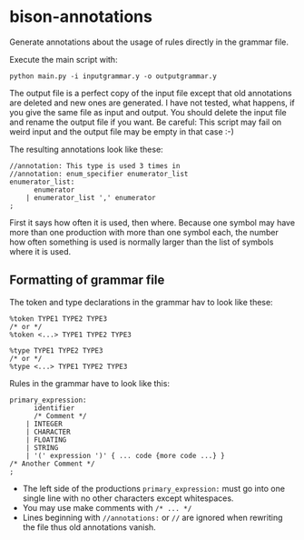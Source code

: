 bison-annotations
=================

Generate annotations about the usage of rules directly in the grammar file.

Execute the main script with:

```python main.py -i inputgrammar.y -o outputgrammar.y```

The output file is a perfect copy of the input file except that old annotations are deleted and new ones are generated. I have not tested, what happens, if you give the same file as input and output. You should delete the input file and rename the output file if you want. Be careful: This script may fail on weird input and the output file may be empty in that case :-)

The resulting annotations look like these:

```
//annotation: This type is used 3 times in
//annotation: enum_specifier enumerator_list
enumerator_list:
      enumerator
    | enumerator_list ',' enumerator
;
```

First it says how often it is used, then where. Because one symbol may have more than one production with more than one symbol each, the number how often something is used is normally larger than the list of symbols where it is used.

## Formatting of grammar file

The token and type declarations in the grammar hav to look like these:

```
%token TYPE1 TYPE2 TYPE3
/* or */
%token <...> TYPE1 TYPE2 TYPE3

%type TYPE1 TYPE2 TYPE3
/* or */
%type <...> TYPE1 TYPE2 TYPE3
```

Rules in the grammar have to look like this:

```
primary_expression:
      identifier
      /* Comment */
    | INTEGER
    | CHARACTER
    | FLOATING
    | STRING
    | '(' expression ')' { ... code {more code ...} }
/* Another Comment */
;
```

* The left side of the productions `primary_expression:` must go into one single line with no other characters except whitespaces.
* You may use make comments with `/* ... */`
* Lines beginning with `//annotations:` or `//` are ignored when rewriting the file thus old annotations vanish.
